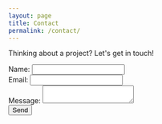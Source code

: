 ```yaml
---
layout: page
title: Contact
permalink: /contact/
---
```


Thinking about a project? Let's get in touch!

<form action="https://formspree.io/inquiry.graceodonnell@gmail.com" method="post">
  <div>
    <label for="form-name">Name:</label>
    <input type="text" id="form-name" name="name">
  </div>
  <div>
    <label for="form-mail">Email:</label>
    <input type="email" id="form-mail" name="email">
  </div>
  <div>
    <label for="form-msg">Message:</label>
    <textarea id="form-msg" name="message"></textarea>
  </div>
  <div class="form-button">
    <button type="submit">Send</button>
  </div>
</form>
